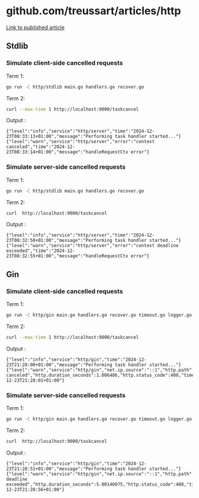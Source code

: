 # github.com/treussart/articles/http

[Link to published article](https://medium.com/@matthieu.treussart/golang-http-request-management-on-the-server-side-c7f83fba2d6a)

## Stdlib

### Simulate client-side cancelled requests

Term 1:
````bash
go run -C http/stdlib main.go handlers.go recover.go
````

Term 2:
````bash
curl --max-time 1 http://localhost:9000/taskcancel
````

Output :

```
{"level":"info","service":"http/server","time":"2024-12-23T08:33:13+01:00","message":"Performing task handler started..."}
{"level":"warn","service":"http/server","error":"context canceled","time":"2024-12-23T08:33:14+01:00","message":"handleRequestCtx error"}
```

### Simulate server-side cancelled requests

Term 1:
````bash
go run -C http/stdlib main.go handlers.go recover.go
````

Term 2:
```bash
curl  http://localhost:9000/taskcancel
```

Output :

```
{"level":"info","service":"http/server","time":"2024-12-23T08:32:50+01:00","message":"Performing task handler started..."}
{"level":"warn","service":"http/server","error":"context deadline exceeded","time":"2024-12-23T08:32:55+01:00","message":"handleRequestCtx error"}
```


## Gin

### Simulate client-side cancelled requests

Term 1:
````bash
go run -C http/gin main.go handlers.go recover.go timeout.go logger.go
````

Term 2:
````bash
curl --max-time 1 http://localhost:9000/taskcancel
````

Output :

```
{"level":"info","service":"http/gin","time":"2024-12-23T21:28:00+01:00","message":"Performing task handler started..."}
{"level":"warn","service":"http/gin","net.ip.source":"::1","http.path":"/taskcancel","http.method":"GET","http.proto":"HTTP/1.1","error":"context canceled","http.duration_seconds":1.006406,"http.status_code":408,"time":"2024-12-23T21:28:01+01:00"}
```

### Simulate server-side cancelled requests

Term 1:
````bash
go run -C http/gin main.go handlers.go recover.go timeout.go logger.go
````

Term 2:
```bash
curl  http://localhost:9000/taskcancel
```

Output :

```
{"level":"info","service":"http/gin","time":"2024-12-23T21:28:51+01:00","message":"Performing task handler started..."}
{"level":"warn","service":"http/gin","net.ip.source":"::1","http.path":"/taskcancel","http.method":"GET","http.proto":"HTTP/1.1","error":"context deadline exceeded","http.duration_seconds":5.00140075,"http.status_code":408,"time":"2024-12-23T21:28:56+01:00"}
```
